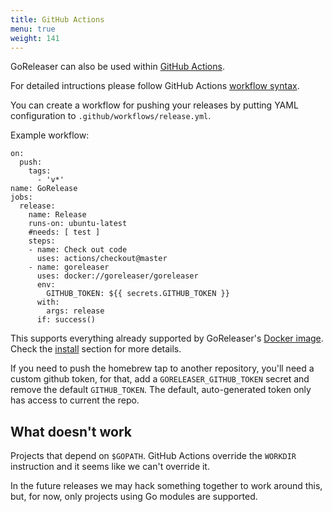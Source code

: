 ```yaml
---
title: GitHub Actions
menu: true
weight: 141
---
```


GoReleaser can also be used within [GitHub Actions][actions].

For detailed intructions please follow GitHub Actions [workflow syntax][syntax].

You can create a workflow for pushing your releases by putting YAML
configuration to `.github/workflows/release.yml`.

Example workflow:
```t
on:
  push:
    tags:
      - 'v*'
name: GoRelease
jobs:
  release:
    name: Release
    runs-on: ubuntu-latest
    #needs: [ test ]
    steps:
    - name: Check out code
      uses: actions/checkout@master
    - name: goreleaser
      uses: docker://goreleaser/goreleaser
      env:
        GITHUB_TOKEN: ${{ secrets.GITHUB_TOKEN }}
      with:
        args: release
      if: success()
```

This supports everything already supported by GoReleaser's [Docker image][docker].
Check the [install](/install) section for more details.

If you need to push the homebrew tap to another repository, you'll need a
custom github token, for that, add a `GORELEASER_GITHUB_TOKEN` secret and
remove the default `GITHUB_TOKEN`. The default, auto-generated token only
has access to current the repo.

## What doesn't work

Projects that depend on `$GOPATH`. GitHub Actions override the `WORKDIR`
instruction and it seems like we can't override it.

In the future releases we may hack something together to work around this,
but, for now, only projects using Go modules are supported.

[actions]: https://github.com/features/actions
[docker]: https://hub.docker.com/r/goreleaser/goreleaser
[syntax]: https://help.github.com/en/articles/workflow-syntax-for-github-actions#About-yaml-syntax-for-workflows
